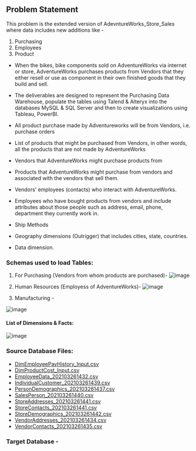 ## Problem Statement
This problem is the extended version of AdevntureWorks_Store_Sales where data includes new additions like -
1. Purchasing
2. Employees
3. Product

- When the bikes, bike components sold on AdventureWorks via internet or store, AdventureWorks purchases products from Vendors that they either resell or use as component in their own finished goods that they build and sell.
- The deliverables are designed to represent the Purchasing Data Warehouse, populate the tables using Talend & Alteryx into the databases MySQL & SQL Server and then to create visualizations using Tableau, PowerBI.

- All product purchase made by Adventureworks will be from Vendors, i.e. purchase orders
- List of products that might be purchased from Vendors, in other words, all the products that are not made by AdventureWorks
- Vendors that AdventureWorks might purchase products from
- Products that AdventureWorks might purchase from vendors and associated with the vendors that sell them.
- Vendors’ employees (contacts) who interact with AdventureWorks.
- Employees who have bought products from vendors and include attributes about those people such as address, email, phone, department they currently work in.
- Ship Methods
- Geography dimensions (Outrigger) that includes cities, state, countries.
- Data dimension.

### Schemas used to load Tables:

1. For Purchasing  (Vendors from whom products are purchased)-
![image](https://user-images.githubusercontent.com/71230572/117406621-2904c900-aec2-11eb-8537-90dd2706ce45.png)

2. Human Resources (Employess of AdventureWorks)- 
![image](https://user-images.githubusercontent.com/71230572/117406675-3b7f0280-aec2-11eb-849f-08d0008b3a19.png)

3. Manufacturing -


![image](https://user-images.githubusercontent.com/71230572/117407215-16d75a80-aec3-11eb-8afe-dc91a4c8adfd.png)

#### List of Dimensions & Facts:
![image](https://user-images.githubusercontent.com/71230572/117405590-bba46880-aec0-11eb-8119-89571555843f.png)

### Source Database Files:
- [DimEmployeePayHistory_Input.csv](https://github.com/ShwetaGupta15/Data-Integration/files/6439488/DimEmployeePayHistory_Input.csv)
- [DimProductCost_Input.csv](https://github.com/ShwetaGupta15/Data-Integration/files/6439489/DimProductCost_Input.csv)
- [EmployeeData_202103261432.csv](https://github.com/ShwetaGupta15/Data-Integration/files/6439491/EmployeeData_202103261432.csv)
- [IndividualCustomer_202103261439.csv](https://github.com/ShwetaGupta15/Data-Integration/files/6439492/IndividualCustomer_202103261439.csv)
- [PersonDemographics_202103261437.csv](https://github.com/ShwetaGupta15/Data-Integration/files/6439493/PersonDemographics_202103261437.csv)
- [SalesPerson_202103261440.csv](https://github.com/ShwetaGupta15/Data-Integration/files/6439494/SalesPerson_202103261440.csv)
- [StoreAddresses_202103261441.csv](https://github.com/ShwetaGupta15/Data-Integration/files/6439495/StoreAddresses_202103261441.csv)
- [StoreContacts_202103261441.csv](https://github.com/ShwetaGupta15/Data-Integration/files/6439496/StoreContacts_202103261441.csv)
- [StoreDemographics_202103261442.csv](https://github.com/ShwetaGupta15/Data-Integration/files/6439497/StoreDemographics_202103261442.csv)
- [VendorAddresses_202103261434.csv](https://github.com/ShwetaGupta15/Data-Integration/files/6439498/VendorAddresses_202103261434.csv)
- [VendorContacts_202103261435.csv](https://github.com/ShwetaGupta15/Data-Integration/files/6439499/VendorContacts_202103261435.csv)

### Target Database -










